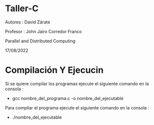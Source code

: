 # Taller-C

Autores : David Zárate 

Profesor : John Jairo Corredor Franco

Parallel and Distributed Computing

17/08/2022



# Compilación Y Ejecucin

Si se quiere compilar los programas ejecute el siguiente comando en la consola :
- gcc nombre_del_programa.c -o nombre_del_ejecutable

Para compilar el programa ejecute el siguiente comando en la consola :
- ./nombre_del_ejecutable
